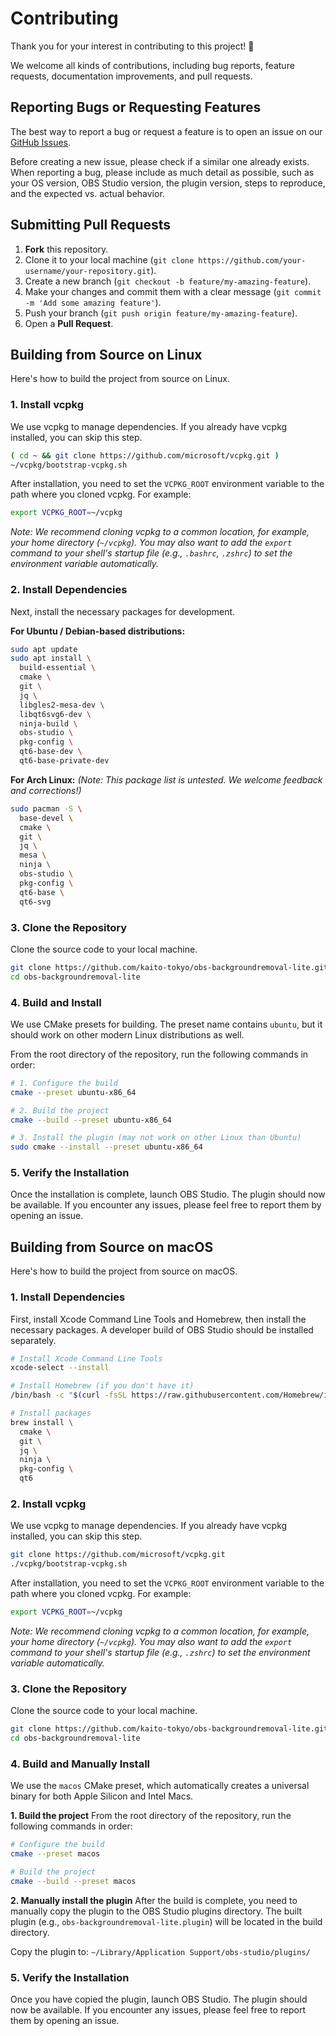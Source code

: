 # Contributing

Thank you for your interest in contributing to this project! 🎉

We welcome all kinds of contributions, including bug reports, feature requests, documentation improvements, and pull requests.

## Reporting Bugs or Requesting Features

The best way to report a bug or request a feature is to open an issue on our [GitHub Issues](https://www.google.com/search?q=https://github.com/kaito-tokyo/obs-backgroundremoval-lite/issues).

Before creating a new issue, please check if a similar one already exists. When reporting a bug, please include as much detail as possible, such as your OS version, OBS Studio version, the plugin version, steps to reproduce, and the expected vs. actual behavior.

## Submitting Pull Requests

1.  **Fork** this repository.
2.  Clone it to your local machine (`git clone https://github.com/your-username/your-repository.git`).
3.  Create a new branch (`git checkout -b feature/my-amazing-feature`).
4.  Make your changes and commit them with a clear message (`git commit -m 'Add some amazing feature'`).
5.  Push your branch (`git push origin feature/my-amazing-feature`).
6.  Open a **Pull Request**.

## Building from Source on Linux

Here's how to build the project from source on Linux.

### 1. Install vcpkg

We use vcpkg to manage dependencies. If you already have vcpkg installed, you can skip this step.

```bash
( cd ~ && git clone https://github.com/microsoft/vcpkg.git )
~/vcpkg/bootstrap-vcpkg.sh
```

After installation, you need to set the `VCPKG_ROOT` environment variable to the path where you cloned vcpkg. For example:

```bash
export VCPKG_ROOT=~/vcpkg
```

*Note: We recommend cloning vcpkg to a common location, for example, your home directory (`~/vcpkg`). You may also want to add the `export` command to your shell's startup file (e.g., `.bashrc`, `.zshrc`) to set the environment variable automatically.*

### 2. Install Dependencies

Next, install the necessary packages for development.

**For Ubuntu / Debian-based distributions:**

```bash
sudo apt update
sudo apt install \
  build-essential \
  cmake \
  git \
  jq \
  libgles2-mesa-dev \
  libqt6svg6-dev \
  ninja-build \
  obs-studio \
  pkg-config \
  qt6-base-dev \
  qt6-base-private-dev
```

**For Arch Linux:**
*(Note: This package list is untested. We welcome feedback and corrections!)*

```bash
sudo pacman -S \
  base-devel \
  cmake \
  git \
  jq \
  mesa \
  ninja \
  obs-studio \
  pkg-config \
  qt6-base \
  qt6-svg
```

### 3. Clone the Repository

Clone the source code to your local machine.

```bash
git clone https://github.com/kaito-tokyo/obs-backgroundremoval-lite.git
cd obs-backgroundremoval-lite
```

### 4. Build and Install

We use CMake presets for building. The preset name contains `ubuntu`, but it should work on other modern Linux distributions as well.

From the root directory of the repository, run the following commands in order:

```bash
# 1. Configure the build
cmake --preset ubuntu-x86_64

# 2. Build the project
cmake --build --preset ubuntu-x86_64

# 3. Install the plugin (may not work on other Linux than Ubuntu)
sudo cmake --install --preset ubuntu-x86_64
```

### 5. Verify the Installation

Once the installation is complete, launch OBS Studio. The plugin should now be available.
If you encounter any issues, please feel free to report them by opening an issue.

## Building from Source on macOS

Here's how to build the project from source on macOS.

### 1. Install Dependencies

First, install Xcode Command Line Tools and Homebrew, then install the necessary packages. A developer build of OBS Studio should be installed separately.

```bash
# Install Xcode Command Line Tools
xcode-select --install

# Install Homebrew (if you don't have it)
/bin/bash -c "$(curl -fsSL https://raw.githubusercontent.com/Homebrew/install/HEAD/install.sh)"

# Install packages
brew install \
  cmake \
  git \
  jq \
  ninja \
  pkg-config \
  qt6
```

### 2. Install vcpkg

We use vcpkg to manage dependencies. If you already have vcpkg installed, you can skip this step.

```bash
git clone https://github.com/microsoft/vcpkg.git
./vcpkg/bootstrap-vcpkg.sh
```

After installation, you need to set the `VCPKG_ROOT` environment variable to the path where you cloned vcpkg. For example:

```bash
export VCPKG_ROOT=~/vcpkg
```

*Note: We recommend cloning vcpkg to a common location, for example, your home directory (`~/vcpkg`). You may also want to add the `export` command to your shell's startup file (e.g., `.zshrc`) to set the environment variable automatically.*

### 3. Clone the Repository

Clone the source code to your local machine.

```bash
git clone https://github.com/kaito-tokyo/obs-backgroundremoval-lite.git
cd obs-backgroundremoval-lite
```

### 4. Build and Manually Install

We use the `macos` CMake preset, which automatically creates a universal binary for both Apple Silicon and Intel Macs.

**1. Build the project**
From the root directory of the repository, run the following commands in order:

```bash
# Configure the build
cmake --preset macos

# Build the project
cmake --build --preset macos
```

**2. Manually install the plugin**
After the build is complete, you need to manually copy the plugin to the OBS Studio plugins directory. The built plugin (e.g., `obs-backgroundremoval-lite.plugin`) will be located in the build directory.

Copy the plugin to: `~/Library/Application Support/obs-studio/plugins/`

### 5. Verify the Installation

Once you have copied the plugin, launch OBS Studio. The plugin should now be available.
If you encounter any issues, please feel free to report them by opening an issue.